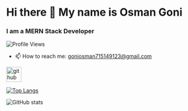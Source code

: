 # Hi there 👋 My name is Osman Goni
### I am a MERN Stack Developer

![Profile Views](https://komarev.com/ghpvc/?username=goni715)




- 📫 How to reach me: goniosman715149123@gmail.com 


[<img src='https://cdn.jsdelivr.net/npm/simple-icons@3.0.1/icons/github.svg' alt='github' height='40'>](https://github.com/goni715)  

[![Top Langs](https://github-readme-stats.vercel.app/api/top-langs/?username=goni715)](https://github.com/anuraghazra/github-readme-stats)

![GitHub stats](https://github-readme-stats.vercel.app/api?username=goni715&show_icons=true&count_private=true)  


